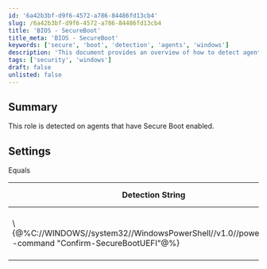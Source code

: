 ```yaml
---
id: '6a42b3bf-d9f6-4572-a786-84486fd13cb4'
slug: /6a42b3bf-d9f6-4572-a786-84486fd13cb4
title: 'BIOS - SecureBoot'
title_meta: 'BIOS - SecureBoot'
keywords: ['secure', 'boot', 'detection', 'agents', 'windows']
description: 'This document provides an overview of how to detect agents with Secure Boot enabled, including the detection string used and the expected result for applicable operating systems.'
tags: ['security', 'windows']
draft: false
unlisted: false
---
```


## Summary

This role is detected on agents that have Secure Boot enabled.

## Settings

Equals

| Detection String                                                                 | Comparator                                   | Result | Applicable OS |
|----------------------------------------------------------------------------------|----------------------------------------------|--------|---------------|
| \\\{@%C://WINDOWS//system32//WindowsPowerShell//v1.0//powershell.exe -command "Confirm-SecureBootUEFI"@%} | The expected result of the Detection String | True   | Windows       |